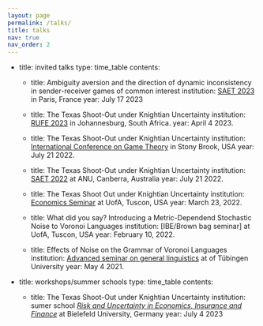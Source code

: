 ```yaml
---
layout: page
permalink: /talks/
title: talks
nav: true
nav_order: 2
---
```


- title: invited talks
  type: time_table
  contents:
    - title: Ambiguity aversion and the direction of dynamic inconsistency in sender-receiver games of common interest
      institution: [SAET 2023](https://saet.uiowa.edu/2023-conference/) in Paris, France
      year: July 17 2023
      
    - title: The Texas Shoot-Out under Knightian Uncertainty
      institution: [RUFE 2023](https://sites.google.com/view/risk-and-uncertainty-2023/home/) in Johannesburg, South Africa.
      year: April 4 2023.

    - title: The Texas Shoot-Out under Knightian Uncertainty
      institution: [International Conference on Game Theory](https://gtcenter.org/events/the-33rd-stony-brook-international-conference-on-game-theory/) in Stony Brook, USA
      year: July 21 2022.

    - title: The Texas Shoot-Out under Knightian Uncertainty
      institution: [SAET 2022](https://saet.uiowa.edu/2022-conference/) at ANU, Canberra, Australia
      year: July 21 2022.

    - title: The Texas Shoot Out under Knightian Uncertainty
      institution: [Economics Seminar](https://eller.arizona.edu/events/economics-seminar-theoryexperimental-gerrit-bauch-university-bielefeld) at UofA, Tuscon, USA
      year: March 23, 2022.

    - title: What did you say? Introducing a Metric-Dependend Stochastic Noise to Voronoi Languages
      institution: [IBE/Brown bag seminar] at UofA, Tuscon, USA
      year: February 10, 2022.

    - title: Effects of Noise on the Grammar of Voronoi Languages
      institution: [Advanced seminar on general linguistics](https://uni-tuebingen.de/en/faculties/faculty-of-humanities/departments/modern-languages/department-of-linguistics/chairs/general-linguistics/oberseminar/) at of Tübingen University
      year: May 4 2021.
      

- title: workshops/summer schools
  type: time_table
  contents:
    - title: The Texas Shoot-Out under Knightian Uncertainty
      institution: sumer school [*Risk and Uncertainty in Economics, Insurance and Finance*](https://sites.google.com/view/summer-school-23/overview) at Bielefeld University, Germany
      year: July 4 2023
